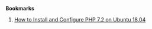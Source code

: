 **Bookmarks**

1. [How to Install and Configure PHP 7.2 on Ubuntu 18.04 ](https://www.vultr.com/docs/configure-php-7-2-on-ubuntu-18-04)
